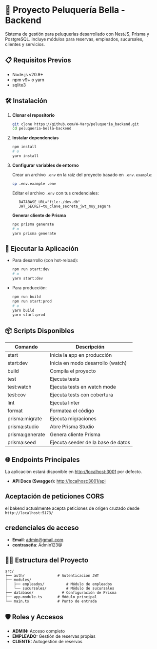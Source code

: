 # 🚀 Proyecto Peluquería Bella - Backend

Sistema de gestión para peluquerías desarrollado con NestJS, Prisma y PostgreSQL. Incluye módulos para reservas, empleados, sucursales, clientes y servicios.

## 📋 Requisitos Previos

- Node.js v20.9+
- npm v9+ o yarn
- sqlite3

## 🛠 Instalación

1. **Clonar el repositorio**

   ```bash
   git clone https://github.com/W-Varg/peluqueria_backend.git
   cd peluqueria-bella-backend
   ```

2. **Instalar dependencias**

   ```bash
   npm install
   # o
   yarn install
   ```

3. **Configurar variables de entorno**

   Crear un archivo `.env` en la raíz del proyecto basado en `.env.example`:

   ```bash
   cp .env.example .env
   ```

   Editar el archivo `.env` con tus credenciales:

   ```env
      DATABASE_URL="file:./dev.db"
      JWT_SECRET=tu_clave_secreta_jwt_muy_segura

   ```

   **Generar cliente de Prisma**

   ```bash
   npx prisma generate
   # o
   yarn prisma generate
   ```

## 🚀 Ejecutar la Aplicación

- Para desarrollo (con hot-reload):

  ```bash
  npm run start:dev
  # o
  yarn start:dev
  ```

- Para producción:

  ```bash
  npm run build
  npm run start:prod
  # o
  yarn build
  yarn start:prod
  ```

## 📦 Scripts Disponibles

| Comando         | Descripción                        |
| --------------- | ---------------------------------- |
| start           | Inicia la app en producción        |
| start:dev       | Inicia en modo desarrollo (watch)  |
| build           | Compila el proyecto                |
| test            | Ejecuta tests                      |
| test:watch      | Ejecuta tests en watch mode        |
| test:cov        | Ejecuta tests con cobertura        |
| lint            | Ejecuta linter                     |
| format          | Formatea el código                 |
| prisma:migrate  | Ejecuta migraciones                |
| prisma:studio   | Abre Prisma Studio                 |
| prisma:generate | Genera cliente Prisma              |
| prisma:seed     | Ejecuta seeder de la base de datos |

## 🌐 Endpoints Principales

La aplicación estará disponible en [http://localhost:3001](http://localhost:3001) por defecto.

- **API Docs (Swagger):** [http://localhost:3001/api](http://localhost:3001/api)

## Aceptación de peticiones CORS

el bakend actualmente acepta peticiones de origen cruzado desde `http://localhost:5173/`


## credenciales de acceso

- **Email**: admin@gmail.com
- **contraseña**: Admin123@

## 🧑‍💻 Estructura del Proyecto

```plaintext
src/
├── auth/               # Autenticación JWT
├── modules/
│   ├── empleados/          # Módulo de empleados
│   └── sucursales/         # Módulo de sucursales
├── database/             # Configuración de Prisma
├── app.module.ts       # Módulo principal
└── main.ts             # Punto de entrada
```

## 🛡️ Roles y Accesos

- **ADMIN:** Acceso completo
- **EMPLEADO:** Gestión de reservas propias
- **CLIENTE:** Autogestión de reservas
